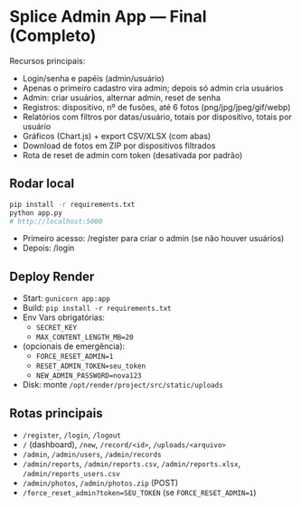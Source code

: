 # Splice Admin App — Final (Completo)

Recursos principais:
- Login/senha e papéis (admin/usuário)
- Apenas o primeiro cadastro vira admin; depois só admin cria usuários
- Admin: criar usuários, alternar admin, reset de senha
- Registros: dispositivo, nº de fusões, até 6 fotos (png/jpg/jpeg/gif/webp)
- Relatórios com filtros por datas/usuário, totais por dispositivo, totais por usuário
- Gráficos (Chart.js) + export CSV/XLSX (com abas)
- Download de fotos em ZIP por dispositivos filtrados
- Rota de reset de admin com token (desativada por padrão)

## Rodar local
```bash
pip install -r requirements.txt
python app.py
# http://localhost:5000
```
- Primeiro acesso: /register para criar o admin (se não houver usuários)
- Depois: /login

## Deploy Render
- Start: `gunicorn app:app`
- Build: `pip install -r requirements.txt`
- Env Vars obrigatórias:
    - `SECRET_KEY`
    - `MAX_CONTENT_LENGTH_MB=20`
- (opcionais de emergência):
    - `FORCE_RESET_ADMIN=1`
    - `RESET_ADMIN_TOKEN=seu_token`
    - `NEW_ADMIN_PASSWORD=nova123`
- Disk: monte `/opt/render/project/src/static/uploads`

## Rotas principais
- `/register`, `/login`, `/logout`
- `/` (dashboard), `/new`, `/record/<id>`, `/uploads/<arquivo>`
- `/admin`, `/admin/users`, `/admin/records`
- `/admin/reports`, `/admin/reports.csv`, `/admin/reports.xlsx`, `/admin/reports_users.csv`
- `/admin/photos`, `/admin/photos.zip` (POST)
- `/force_reset_admin?token=SEU_TOKEN` (se `FORCE_RESET_ADMIN=1`)
